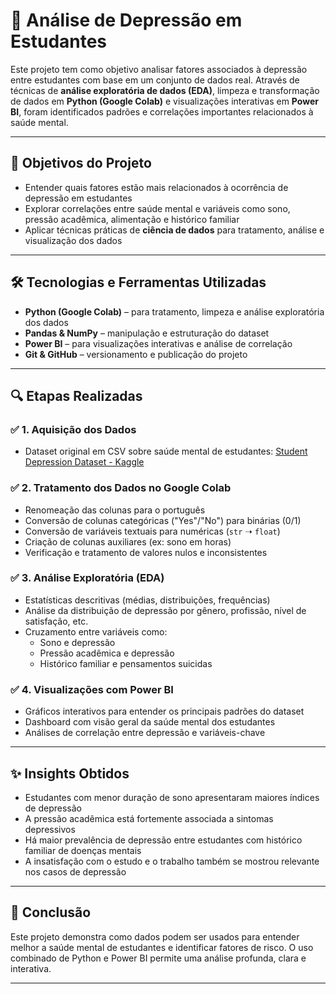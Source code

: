 # 🧠 Análise de Depressão em Estudantes

Este projeto tem como objetivo analisar fatores associados à depressão entre estudantes com base em um conjunto de dados real. Através de técnicas de **análise exploratória de dados (EDA)**, limpeza e transformação de dados em **Python (Google Colab)** e visualizações interativas em **Power BI**, foram identificados padrões e correlações importantes relacionados à saúde mental.

---

## 📌 Objetivos do Projeto

- Entender quais fatores estão mais relacionados à ocorrência de depressão em estudantes
- Explorar correlações entre saúde mental e variáveis como sono, pressão acadêmica, alimentação e histórico familiar
- Aplicar técnicas práticas de **ciência de dados** para tratamento, análise e visualização dos dados

---

## 🛠️ Tecnologias e Ferramentas Utilizadas

- **Python (Google Colab)** – para tratamento, limpeza e análise exploratória dos dados
- **Pandas & NumPy** – manipulação e estruturação do dataset
- **Power BI** – para visualizações interativas e análise de correlação
- **Git & GitHub** – versionamento e publicação do projeto

---

## 🔍 Etapas Realizadas

### ✅ 1. Aquisição dos Dados
- Dataset original em CSV sobre saúde mental de estudantes: [Student Depression Dataset - Kaggle](https://www.kaggle.com/datasets/adilshamim8/student-depression-dataset)

### ✅ 2. Tratamento dos Dados no Google Colab
- Renomeação das colunas para o português
- Conversão de colunas categóricas ("Yes"/"No") para binárias (0/1)
- Conversão de variáveis textuais para numéricas (`str` ➝ `float`)
- Criação de colunas auxiliares (ex: sono em horas)
- Verificação e tratamento de valores nulos e inconsistentes

### ✅ 3. Análise Exploratória (EDA)
- Estatísticas descritivas (médias, distribuições, frequências)
- Análise da distribuição de depressão por gênero, profissão, nível de satisfação, etc.
- Cruzamento entre variáveis como:
  - Sono e depressão
  - Pressão acadêmica e depressão
  - Histórico familiar e pensamentos suicidas

### ✅ 4. Visualizações com Power BI
- Gráficos interativos para entender os principais padrões do dataset
- Dashboard com visão geral da saúde mental dos estudantes
- Análises de correlação entre depressão e variáveis-chave

---

## ✨ Insights Obtidos

- Estudantes com menor duração de sono apresentaram maiores índices de depressão
- A pressão acadêmica está fortemente associada a sintomas depressivos
- Há maior prevalência de depressão entre estudantes com histórico familiar de doenças mentais
- A insatisfação com o estudo e o trabalho também se mostrou relevante nos casos de depressão

---

## 📌 Conclusão

Este projeto demonstra como dados podem ser usados para entender melhor a saúde mental de estudantes e identificar fatores de risco. O uso combinado de Python e Power BI permite uma análise profunda, clara e interativa.

---
